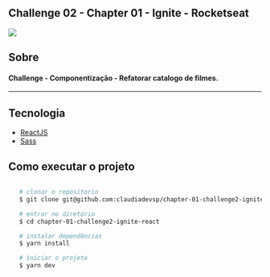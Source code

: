 ## Challenge 02 - Chapter 01 - Ignite - Rocketseat

<div>
    <img src="https://ik.imagekit.io/6ktc8znrdv0/Screenshot_from_2021-09-05_10-47-08_M2Hm_JI0Fx2.png?updatedAt=1630849769387">
</div>

## Sobre

#### Challenge - Componentização - Refatorar catalogo de filmes.
---
## Tecnologia

- [ReactJS](https://reactjs.org)
- [Sass](https://sass-lang.com/)


## Como executar o projeto

```bash

   # clonar o repósitorio
   $ git clone git@github.com:claudiadevsp/chapter-01-challenge2-ignite-react.git

   # entrar no diretório
   $ cd chapter-01-challenge2-ignite-react

   # instalar dependências
   $ yarn install

   # iniciar o projeto
   $ yarn dev
